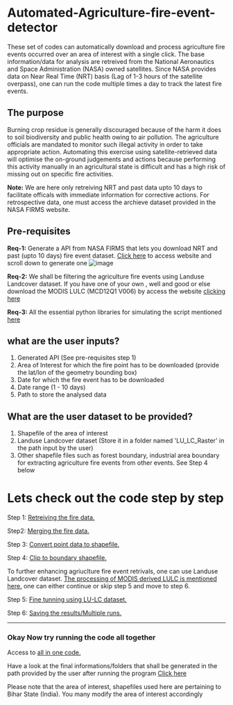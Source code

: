 # Automated-Agriculture-fire-event-detector
These set of codes can automatically download and process agriculture fire events occurred over an area of interest with a single click. The base information/data for analysis are retreived from the National Aeronautics and Space Administration (NASA) owned satellites. Since NASA provides data on Near Real Time (NRT) basis (Lag of 1-3 hours of the satellite overpass), one can run the code multiple times a day to track the latest fire events. 

## The purpose
Burning crop residue is generally discouraged because of the harm it does to soil biodiversity and public health owing to air pollution. The agriculture officials are mandated to monitor such illegal activity in order to take appropriate action. Automating this exercise using satellite-retrieved data will optimise the on-ground judgements and actions because performing this activity manually in an agricultural state is difficult and has a high risk of missing out on specific fire activities.
 
**Note:** We are here only retreiving NRT and past data upto 10 days to facilitate officals with immediate information for corrective actions. For retrospective data, one must access the archieve dataset provided in the NASA FIRMS website.

## Pre-requisites
**Req-1:** Generate a API from NASA FIRMS that lets you download NRT and past (upto 10 days) fire event dataset. [Click here](https://firms.modaps.eosdis.nasa.gov/api/area/) to access website and scroll down to generate one
![image](https://user-images.githubusercontent.com/83420459/201974345-2780ca02-5577-4e28-aea3-4e09582b02bb.png)

**Req-2:** We shall be filtering the agriculture fire events using Landuse Landcover dataset. If you have one of your own , well and good or else download the MODIS LULC (MCD12Q1 V006) by access the website [clicking here](https://lpdaac.usgs.gov/products/mcd12q1v006/)

**Req-3:** All the essential python libraries for simulating the script mentioned [here](https://github.com/moorthynair/Automated-Agriculture-fire-event-detector/blob/main/requirement.txt)

## what are the user inputs?
1. Generated API (See pre-requisites step 1)
2. Area of Interest for which the fire point has to be downloaded (provide the lat/lon of the geometry bounding box)
3. Date for which the fire event has to be downloaded
4. Date range (1 - 10 days)
5. Path to store the analysed data

## What are the user dataset to be provided?
1. Shapefile of the area of interest
2. Landuse Landcover dataset (Store it in a folder named 'LU_LC_Raster' in the path input by the user) 
3. Other shapefile files such as forest boundary, industrial area boundary for extracting agriculture fire events from other events. See Step 4 below 

# Lets check out the code step by step
Step 1: [Retreiving the fire data.](https://github.com/moorthynair/Automated-Agriculture-fire-event-detector/blob/main/Step_1_Retreivng%20the%20fire%20data.py) 

Step2: [Merging the fire data.](https://github.com/moorthynair/Automated-Agriculture-fire-event-detector/blob/main/Step_2_merging%20of%20data.py) 

Step 3: [Convert point data to shapefile.](https://github.com/moorthynair/Automated-Agriculture-fire-event-detector/blob/main/Step_3_Convert%20fire%20data%20point%20to%20shapefile.py) 

Step 4: [Clip to boundary shapefile.](https://github.com/moorthynair/Automated-Agriculture-fire-event-detector/blob/main/Step_4_Clip%20to%20boundary.py) 

To further enhancing agriuclture fire event retrivals, one can use Landuse Landcover dataset. [The processing of MODIS derived LULC is mentioned here.](https://github.com/moorthynair/Automated-Agriculture-fire-event-detector/blob/main/LU_LC%20Retreivals.py) one can either continue or skip step 5 and move to step 6. 

Step 5: [Fine tunning using LU-LC dataset.](https://github.com/moorthynair/Automated-Agriculture-fire-event-detector/blob/main/Step_5_Fine%20tunning%20by%20assigning%20land%20class.py)

Step 6: [Saving the results/Multiple runs.](https://github.com/moorthynair/Automated-Agriculture-fire-event-detector/blob/main/Step_6_Save%20the%20results.py)

------

### Okay Now try running the code all together 
Access to [all in one code.](https://github.com/moorthynair/Automated-Agriculture-fire-event-detector/blob/main/All%20in%20one%20code.py)

Have a look at the final informations/folders that shall be generated in the path provided by the user after running the program [Click here](https://github.com/moorthynair/Automated-Agriculture-fire-event-detector/blob/main/Final%20Path.png)

Please note that the area of interest, shapefiles used here are pertaining to Bihar State (India). You many modify the area of interest accordingly

